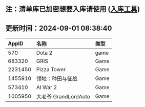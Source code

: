 ## 注：清单库已加密想要入库请使用 ([入库工具](https://github.com/BlankTMing/ManifestAutoUpdate/releases))

## 更新时间：2024-09-01 08:38:40
| AppID | 名称 | 类型  |
| :-------------------- | :----------------------------- | :----------- |
| 570 | Dota 2| game |
| 683320 | GRIS| Game |
| 2231450 | Pizza Tower| Game |
| 1455910 | 领地：种田与征战| Game |
| 573410 | AI War 2| Game |
| 1005950 | 大老爷 GrandLordAuto| Game |

